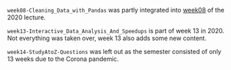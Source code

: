 `week08-Cleaning_Data_with_Pandas` was partly integrated into
[week08](https://github.com/scientificprogrammingUOS/lectures/tree/master/week08-Cleaning_and_Analyzing_Data_with_Pandas) of the 2020 lecture.

`week13-Interactive_Data_Analysis_And_Speedups` is part of week 13 in 2020. Not everything was taken over, week 13 also adds some new content.

`week14-StudyAtoZ-Questions` was left out as the semester consisted of only 13 weeks due to the Corona pandemic.
